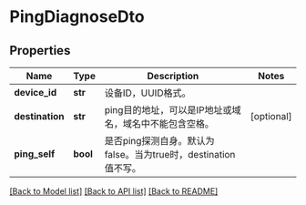 # PingDiagnoseDto

## Properties
Name | Type | Description | Notes
------------ | ------------- | ------------- | -------------
**device_id** | **str** | 设备ID，UUID格式。 | 
**destination** | **str** | ping目的地址，可以是IP地址或域名，域名中不能包含空格。 | [optional] 
**ping_self** | **bool** | 是否ping探测自身。默认为false。当为true时，destination值不写。 | 

[[Back to Model list]](../README.md#documentation-for-models) [[Back to API list]](../README.md#documentation-for-api-endpoints) [[Back to README]](../README.md)


